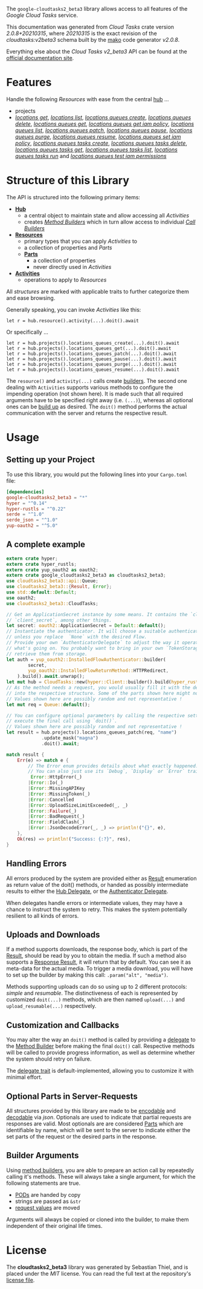 <!---
DO NOT EDIT !
This file was generated automatically from 'src/mako/api/README.md.mako'
DO NOT EDIT !
-->
The `google-cloudtasks2_beta3` library allows access to all features of the *Google Cloud Tasks* service.

This documentation was generated from *Cloud Tasks* crate version *2.0.8+20210315*, where *20210315* is the exact revision of the *cloudtasks:v2beta3* schema built by the [mako](http://www.makotemplates.org/) code generator *v2.0.8*.

Everything else about the *Cloud Tasks* *v2_beta3* API can be found at the
[official documentation site](https://cloud.google.com/tasks/).
# Features

Handle the following *Resources* with ease from the central [hub](https://docs.rs/google-cloudtasks2_beta3/2.0.8+20210315/google_cloudtasks2_beta3/CloudTasks) ... 

* projects
 * [*locations get*](https://docs.rs/google-cloudtasks2_beta3/2.0.8+20210315/google_cloudtasks2_beta3/api::ProjectLocationGetCall), [*locations list*](https://docs.rs/google-cloudtasks2_beta3/2.0.8+20210315/google_cloudtasks2_beta3/api::ProjectLocationListCall), [*locations queues create*](https://docs.rs/google-cloudtasks2_beta3/2.0.8+20210315/google_cloudtasks2_beta3/api::ProjectLocationQueueCreateCall), [*locations queues delete*](https://docs.rs/google-cloudtasks2_beta3/2.0.8+20210315/google_cloudtasks2_beta3/api::ProjectLocationQueueDeleteCall), [*locations queues get*](https://docs.rs/google-cloudtasks2_beta3/2.0.8+20210315/google_cloudtasks2_beta3/api::ProjectLocationQueueGetCall), [*locations queues get iam policy*](https://docs.rs/google-cloudtasks2_beta3/2.0.8+20210315/google_cloudtasks2_beta3/api::ProjectLocationQueueGetIamPolicyCall), [*locations queues list*](https://docs.rs/google-cloudtasks2_beta3/2.0.8+20210315/google_cloudtasks2_beta3/api::ProjectLocationQueueListCall), [*locations queues patch*](https://docs.rs/google-cloudtasks2_beta3/2.0.8+20210315/google_cloudtasks2_beta3/api::ProjectLocationQueuePatchCall), [*locations queues pause*](https://docs.rs/google-cloudtasks2_beta3/2.0.8+20210315/google_cloudtasks2_beta3/api::ProjectLocationQueuePauseCall), [*locations queues purge*](https://docs.rs/google-cloudtasks2_beta3/2.0.8+20210315/google_cloudtasks2_beta3/api::ProjectLocationQueuePurgeCall), [*locations queues resume*](https://docs.rs/google-cloudtasks2_beta3/2.0.8+20210315/google_cloudtasks2_beta3/api::ProjectLocationQueueResumeCall), [*locations queues set iam policy*](https://docs.rs/google-cloudtasks2_beta3/2.0.8+20210315/google_cloudtasks2_beta3/api::ProjectLocationQueueSetIamPolicyCall), [*locations queues tasks create*](https://docs.rs/google-cloudtasks2_beta3/2.0.8+20210315/google_cloudtasks2_beta3/api::ProjectLocationQueueTaskCreateCall), [*locations queues tasks delete*](https://docs.rs/google-cloudtasks2_beta3/2.0.8+20210315/google_cloudtasks2_beta3/api::ProjectLocationQueueTaskDeleteCall), [*locations queues tasks get*](https://docs.rs/google-cloudtasks2_beta3/2.0.8+20210315/google_cloudtasks2_beta3/api::ProjectLocationQueueTaskGetCall), [*locations queues tasks list*](https://docs.rs/google-cloudtasks2_beta3/2.0.8+20210315/google_cloudtasks2_beta3/api::ProjectLocationQueueTaskListCall), [*locations queues tasks run*](https://docs.rs/google-cloudtasks2_beta3/2.0.8+20210315/google_cloudtasks2_beta3/api::ProjectLocationQueueTaskRunCall) and [*locations queues test iam permissions*](https://docs.rs/google-cloudtasks2_beta3/2.0.8+20210315/google_cloudtasks2_beta3/api::ProjectLocationQueueTestIamPermissionCall)




# Structure of this Library

The API is structured into the following primary items:

* **[Hub](https://docs.rs/google-cloudtasks2_beta3/2.0.8+20210315/google_cloudtasks2_beta3/CloudTasks)**
    * a central object to maintain state and allow accessing all *Activities*
    * creates [*Method Builders*](https://docs.rs/google-cloudtasks2_beta3/2.0.8+20210315/google_cloudtasks2_beta3/client::MethodsBuilder) which in turn
      allow access to individual [*Call Builders*](https://docs.rs/google-cloudtasks2_beta3/2.0.8+20210315/google_cloudtasks2_beta3/client::CallBuilder)
* **[Resources](https://docs.rs/google-cloudtasks2_beta3/2.0.8+20210315/google_cloudtasks2_beta3/client::Resource)**
    * primary types that you can apply *Activities* to
    * a collection of properties and *Parts*
    * **[Parts](https://docs.rs/google-cloudtasks2_beta3/2.0.8+20210315/google_cloudtasks2_beta3/client::Part)**
        * a collection of properties
        * never directly used in *Activities*
* **[Activities](https://docs.rs/google-cloudtasks2_beta3/2.0.8+20210315/google_cloudtasks2_beta3/client::CallBuilder)**
    * operations to apply to *Resources*

All *structures* are marked with applicable traits to further categorize them and ease browsing.

Generally speaking, you can invoke *Activities* like this:

```Rust,ignore
let r = hub.resource().activity(...).doit().await
```

Or specifically ...

```ignore
let r = hub.projects().locations_queues_create(...).doit().await
let r = hub.projects().locations_queues_get(...).doit().await
let r = hub.projects().locations_queues_patch(...).doit().await
let r = hub.projects().locations_queues_pause(...).doit().await
let r = hub.projects().locations_queues_purge(...).doit().await
let r = hub.projects().locations_queues_resume(...).doit().await
```

The `resource()` and `activity(...)` calls create [builders][builder-pattern]. The second one dealing with `Activities` 
supports various methods to configure the impending operation (not shown here). It is made such that all required arguments have to be 
specified right away (i.e. `(...)`), whereas all optional ones can be [build up][builder-pattern] as desired.
The `doit()` method performs the actual communication with the server and returns the respective result.

# Usage

## Setting up your Project

To use this library, you would put the following lines into your `Cargo.toml` file:

```toml
[dependencies]
google-cloudtasks2_beta3 = "*"
hyper = "^0.14"
hyper-rustls = "^0.22"
serde = "^1.0"
serde_json = "^1.0"
yup-oauth2 = "^5.0"
```

## A complete example

```Rust
extern crate hyper;
extern crate hyper_rustls;
extern crate yup_oauth2 as oauth2;
extern crate google_cloudtasks2_beta3 as cloudtasks2_beta3;
use cloudtasks2_beta3::api::Queue;
use cloudtasks2_beta3::{Result, Error};
use std::default::Default;
use oauth2;
use cloudtasks2_beta3::CloudTasks;

// Get an ApplicationSecret instance by some means. It contains the `client_id` and 
// `client_secret`, among other things.
let secret: oauth2::ApplicationSecret = Default::default();
// Instantiate the authenticator. It will choose a suitable authentication flow for you, 
// unless you replace  `None` with the desired Flow.
// Provide your own `AuthenticatorDelegate` to adjust the way it operates and get feedback about 
// what's going on. You probably want to bring in your own `TokenStorage` to persist tokens and
// retrieve them from storage.
let auth = yup_oauth2::InstalledFlowAuthenticator::builder(
        secret,
        yup_oauth2::InstalledFlowReturnMethod::HTTPRedirect,
    ).build().await.unwrap();
let mut hub = CloudTasks::new(hyper::Client::builder().build(hyper_rustls::HttpsConnector::with_native_roots()), auth);
// As the method needs a request, you would usually fill it with the desired information
// into the respective structure. Some of the parts shown here might not be applicable !
// Values shown here are possibly random and not representative !
let mut req = Queue::default();

// You can configure optional parameters by calling the respective setters at will, and
// execute the final call using `doit()`.
// Values shown here are possibly random and not representative !
let result = hub.projects().locations_queues_patch(req, "name")
             .update_mask("magna")
             .doit().await;

match result {
    Err(e) => match e {
        // The Error enum provides details about what exactly happened.
        // You can also just use its `Debug`, `Display` or `Error` traits
         Error::HttpError(_)
        |Error::Io(_)
        |Error::MissingAPIKey
        |Error::MissingToken(_)
        |Error::Cancelled
        |Error::UploadSizeLimitExceeded(_, _)
        |Error::Failure(_)
        |Error::BadRequest(_)
        |Error::FieldClash(_)
        |Error::JsonDecodeError(_, _) => println!("{}", e),
    },
    Ok(res) => println!("Success: {:?}", res),
}

```
## Handling Errors

All errors produced by the system are provided either as [Result](https://docs.rs/google-cloudtasks2_beta3/2.0.8+20210315/google_cloudtasks2_beta3/client::Result) enumeration as return value of
the doit() methods, or handed as possibly intermediate results to either the 
[Hub Delegate](https://docs.rs/google-cloudtasks2_beta3/2.0.8+20210315/google_cloudtasks2_beta3/client::Delegate), or the [Authenticator Delegate](https://docs.rs/yup-oauth2/*/yup_oauth2/trait.AuthenticatorDelegate.html).

When delegates handle errors or intermediate values, they may have a chance to instruct the system to retry. This 
makes the system potentially resilient to all kinds of errors.

## Uploads and Downloads
If a method supports downloads, the response body, which is part of the [Result](https://docs.rs/google-cloudtasks2_beta3/2.0.8+20210315/google_cloudtasks2_beta3/client::Result), should be
read by you to obtain the media.
If such a method also supports a [Response Result](https://docs.rs/google-cloudtasks2_beta3/2.0.8+20210315/google_cloudtasks2_beta3/client::ResponseResult), it will return that by default.
You can see it as meta-data for the actual media. To trigger a media download, you will have to set up the builder by making
this call: `.param("alt", "media")`.

Methods supporting uploads can do so using up to 2 different protocols: 
*simple* and *resumable*. The distinctiveness of each is represented by customized 
`doit(...)` methods, which are then named `upload(...)` and `upload_resumable(...)` respectively.

## Customization and Callbacks

You may alter the way an `doit()` method is called by providing a [delegate](https://docs.rs/google-cloudtasks2_beta3/2.0.8+20210315/google_cloudtasks2_beta3/client::Delegate) to the 
[Method Builder](https://docs.rs/google-cloudtasks2_beta3/2.0.8+20210315/google_cloudtasks2_beta3/client::CallBuilder) before making the final `doit()` call. 
Respective methods will be called to provide progress information, as well as determine whether the system should 
retry on failure.

The [delegate trait](https://docs.rs/google-cloudtasks2_beta3/2.0.8+20210315/google_cloudtasks2_beta3/client::Delegate) is default-implemented, allowing you to customize it with minimal effort.

## Optional Parts in Server-Requests

All structures provided by this library are made to be [encodable](https://docs.rs/google-cloudtasks2_beta3/2.0.8+20210315/google_cloudtasks2_beta3/client::RequestValue) and 
[decodable](https://docs.rs/google-cloudtasks2_beta3/2.0.8+20210315/google_cloudtasks2_beta3/client::ResponseResult) via *json*. Optionals are used to indicate that partial requests are responses 
are valid.
Most optionals are are considered [Parts](https://docs.rs/google-cloudtasks2_beta3/2.0.8+20210315/google_cloudtasks2_beta3/client::Part) which are identifiable by name, which will be sent to 
the server to indicate either the set parts of the request or the desired parts in the response.

## Builder Arguments

Using [method builders](https://docs.rs/google-cloudtasks2_beta3/2.0.8+20210315/google_cloudtasks2_beta3/client::CallBuilder), you are able to prepare an action call by repeatedly calling it's methods.
These will always take a single argument, for which the following statements are true.

* [PODs][wiki-pod] are handed by copy
* strings are passed as `&str`
* [request values](https://docs.rs/google-cloudtasks2_beta3/2.0.8+20210315/google_cloudtasks2_beta3/client::RequestValue) are moved

Arguments will always be copied or cloned into the builder, to make them independent of their original life times.

[wiki-pod]: http://en.wikipedia.org/wiki/Plain_old_data_structure
[builder-pattern]: http://en.wikipedia.org/wiki/Builder_pattern
[google-go-api]: https://github.com/google/google-api-go-client

# License
The **cloudtasks2_beta3** library was generated by Sebastian Thiel, and is placed 
under the *MIT* license.
You can read the full text at the repository's [license file][repo-license].

[repo-license]: https://github.com/Byron/google-apis-rsblob/main/LICENSE.md
